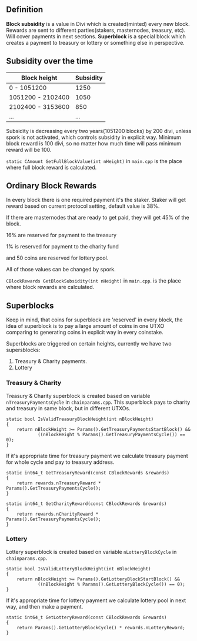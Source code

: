 ## Definition
__Block subsidity__ is a value in Divi which is created(minted) every new block. Rewards are sent to different parties(stakers, masternodes, treasury, etc). Will cover payments in next sections.
__Superblock__ is a special block which creates a payment to treasury or lottery or something else in perspective.

## Subsidity over the time

| Block height | Subsidity |
| ------------ | --------- |
| 0 - 1051200  | 1250 | 
| 1051200 - 2102400 | 1050 | 
| 2102400 - 3153600 | 850 | 
| ... | ... | 

Subsidity is decreasing every two years(1051200 blocks) by 200 divi, unless spork is not activated, which controls subsidity in explicit way.
Minimum block reward is 100 divi, so no matter how much time will pass minimum reward will be 100.

`static CAmount GetFullBlockValue(int nHeight)` in `main.cpp` is the place where full block reward is calculated.

## Ordinary Block Rewards

In every block there is one required payment it's the staker.
Staker will get reward based on current protocol setting, default value is 38%.

If there are masternodes that are ready to get paid, they will get 45% of the block.

16% are reserved for payment to the treasury

1% is reserved for payment to the charity fund

and 50 coins are reserved for lottery pool. 

All of those values can be changed by spork.

`CBlockRewards GetBlockSubsidity(int nHeight)` in `main.cpp`. is the place where block rewards are calculated.

## Superblocks

Keep in mind, that coins for superblock are 'reserved' in every block, the idea of superblock is to pay a large amount of coins in one UTXO comparing to generating coins in explicit way in every coinstake.

Superblocks are triggered on certain heights, currently we have two supersblocks:
1. Treasury & Charity payments.
2. Lottery

### Treasury & Charity


Treasury & Charity superblock is created based on variable `nTreasuryPaymentsCycle` in `chainparams.cpp`.
This superblock pays to charity and treasury in same block, but in different UTXOs.



```
static bool IsValidTreasuryBlockHeight(int nBlockHeight)
{
    return nBlockHeight >= Params().GetTreasuryPaymentsStartBlock() &&
            ((nBlockHeight % Params().GetTreasuryPaymentsCycle()) == 0);
}
```

If it's appropriate time for treasury payment we calculate treasury payment for whole cycle and pay to treasury address. 

```
static int64_t GetTreasuryReward(const CBlockRewards &rewards)
{
    return rewards.nTreasuryReward * Params().GetTreasuryPaymentsCycle();
}
```

```
static int64_t GetCharityReward(const CBlockRewards &rewards)
{
    return rewards.nCharityReward * Params().GetTreasuryPaymentsCycle();
}
```

### Lottery

Lottery superblock is created based on variable `nLotteryBlockCycle` in `chainparams.cpp`.

```
static bool IsValidLotteryBlockHeight(int nBlockHeight)
{
    return nBlockHeight >= Params().GetLotteryBlockStartBlock() &&
            ((nBlockHeight % Params().GetLotteryBlockCycle()) == 0);
}
```

If it's appropriate time for lottery payment we calculate lottery pool in next way, and then make a payment.

```
static int64_t GetLotteryReward(const CBlockRewards &rewards)
{
    return Params().GetLotteryBlockCycle() * rewards.nLotteryReward;
}
```

